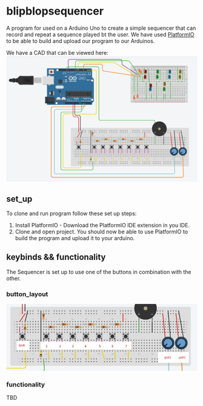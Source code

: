 # blipblopsequencer
A program for used on a Arduino Uno to create a simple sequencer that can record and repeat a sequence played bt the user.
We have used [PlatformIO](https://platformio.org/) to be able to build and upload our program to our Arduinos.

We have a CAD that can be viewed here: 
![cad_of_arduino](./assets/cad.png)

## set_up
To clone and run program follow these set up steps: 

1. Install PlatformIO - Download the PlatformIO IDE extension in you IDE. 
2. Clone and open project. You should now be able to use PlatformIO to build the program and upload it to your arduino. 

## keybinds && functionality
The Sequencer is set up to use one of the buttons in combination with the other. 

### button_layout
![button_layout](./assets/button_layout.jpg)


### functionality

TBD



